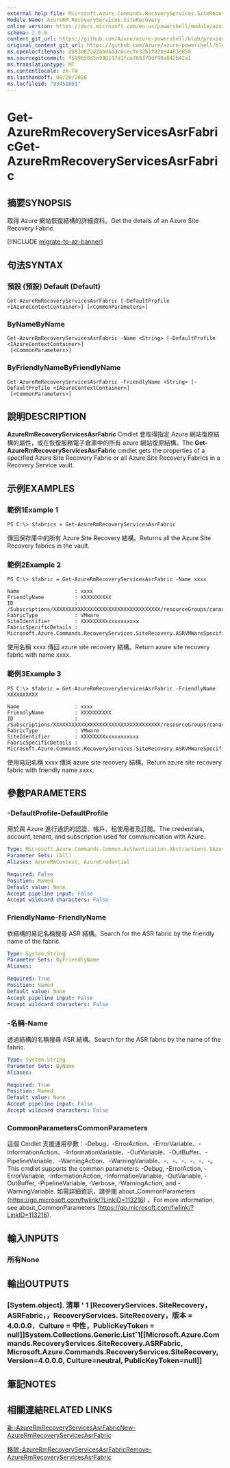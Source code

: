 ```yaml
---
external help file: Microsoft.Azure.Commands.RecoveryServices.SiteRecovery.dll-Help.xml
Module Name: AzureRM.RecoveryServices.SiteRecovery
online version: https://docs.microsoft.com/en-us/powershell/module/azurerm.recoveryservices.siterecovery/get-azurermrecoveryservicesasrfabric
schema: 2.0.0
content_git_url: https://github.com/Azure/azure-powershell/blob/preview/src/ResourceManager/RecoveryServices/Commands.RecoveryServices.SiteRecovery/help/Get-AzureRmRecoveryServicesAsrFabric.md
original_content_git_url: https://github.com/Azure/azure-powershell/blob/preview/src/ResourceManager/RecoveryServices/Commands.RecoveryServices.SiteRecovery/help/Get-AzureRmRecoveryServicesAsrFabric.md
ms.openlocfilehash: db93d022d2abd6d3c6cecfe32b1f82be4483e850
ms.sourcegitcommit: f599b50d5e980197d1fca769378df90a842b42a1
ms.translationtype: MT
ms.contentlocale: zh-TW
ms.lasthandoff: 08/20/2020
ms.locfileid: "93451091"
---
```

# <span data-ttu-id="e3927-101">Get-AzureRmRecoveryServicesAsrFabric</span><span class="sxs-lookup"><span data-stu-id="e3927-101">Get-AzureRmRecoveryServicesAsrFabric</span></span>

## <span data-ttu-id="e3927-102">摘要</span><span class="sxs-lookup"><span data-stu-id="e3927-102">SYNOPSIS</span></span>
<span data-ttu-id="e3927-103">取得 Azure 網站恢復結構的詳細資料。</span><span class="sxs-lookup"><span data-stu-id="e3927-103">Get the details of an Azure Site Recovery Fabric.</span></span>

[!INCLUDE [migrate-to-az-banner](../../includes/migrate-to-az-banner.md)]

## <span data-ttu-id="e3927-104">句法</span><span class="sxs-lookup"><span data-stu-id="e3927-104">SYNTAX</span></span>

### <span data-ttu-id="e3927-105">預設 (預設) </span><span class="sxs-lookup"><span data-stu-id="e3927-105">Default (Default)</span></span>
```
Get-AzureRmRecoveryServicesAsrFabric [-DefaultProfile <IAzureContextContainer>] [<CommonParameters>]
```

### <span data-ttu-id="e3927-106">ByName</span><span class="sxs-lookup"><span data-stu-id="e3927-106">ByName</span></span>
```
Get-AzureRmRecoveryServicesAsrFabric -Name <String> [-DefaultProfile <IAzureContextContainer>]
 [<CommonParameters>]
```

### <span data-ttu-id="e3927-107">ByFriendlyName</span><span class="sxs-lookup"><span data-stu-id="e3927-107">ByFriendlyName</span></span>
```
Get-AzureRmRecoveryServicesAsrFabric -FriendlyName <String> [-DefaultProfile <IAzureContextContainer>]
 [<CommonParameters>]
```

## <span data-ttu-id="e3927-108">說明</span><span class="sxs-lookup"><span data-stu-id="e3927-108">DESCRIPTION</span></span>
<span data-ttu-id="e3927-109">**AzureRmRecoveryServicesAsrFabric** Cmdlet 會取得指定 Azure 網站復原結構的屬性，或在恢復服務電子倉庫中的所有 azure 網站復原結構。</span><span class="sxs-lookup"><span data-stu-id="e3927-109">The **Get-AzureRmRecoveryServicesAsrFabric** cmdlet gets the properties of a specified Azure Site Recovery Fabric or all Azure Site Recovery Fabrics in a Recovery Service vault.</span></span>

## <span data-ttu-id="e3927-110">示例</span><span class="sxs-lookup"><span data-stu-id="e3927-110">EXAMPLES</span></span>

### <span data-ttu-id="e3927-111">範例1</span><span class="sxs-lookup"><span data-stu-id="e3927-111">Example 1</span></span>
```
PS C:\> $fabrics = Get-AzureRmRecoveryServicesAsrFabric
```

<span data-ttu-id="e3927-112">傳回保存庫中的所有 Azure Site Recovery 結構。</span><span class="sxs-lookup"><span data-stu-id="e3927-112">Returns all the Azure Site Recovery fabrics in the vault.</span></span>

### <span data-ttu-id="e3927-113">範例2</span><span class="sxs-lookup"><span data-stu-id="e3927-113">Example 2</span></span>
```
PS C:\> $fabric = Get-AzureRmRecoveryServicesAsrFabric -Name xxxx

Name                  : xxxx
FriendlyName          : XXXXXXXXXX
ID                    : /Subscriptions/XXXXXXXXXXXXXXXXXXXXXXXXXXXXXXXXXXX/resourceGroups/canaryexproute/providers/Microsoft.RecoveryServices/vaults/XXXXXXXXXXXXX/replicationFabrics/XXXXXXXXXXXXXXXXXXXXXXXXXXXXXXXXXXXXXXXXX
FabricType            : VMware
SiteIdentifier        : XXXXXXXXxxxxxxxxxxx
FabricSpecificDetails : Microsoft.Azure.Commands.RecoveryServices.SiteRecovery.ASRVMWareSpecificDetails
```

<span data-ttu-id="e3927-114">使用名稱 xxxx 傳回 azure site recovery 結構。</span><span class="sxs-lookup"><span data-stu-id="e3927-114">Return azure site recovery fabric with name xxxx.</span></span>

### <span data-ttu-id="e3927-115">範例3</span><span class="sxs-lookup"><span data-stu-id="e3927-115">Example 3</span></span>
```
PS C:\> $fabric = Get-AzureRmRecoveryServicesAsrFabric -FriendlyName XXXXXXXXXX

Name                  : xxxx
FriendlyName          : XXXXXXXXXX
ID                    : /Subscriptions/XXXXXXXXXXXXXXXXXXXXXXXXXXXXXXXXXXX/resourceGroups/canaryexproute/providers/Microsoft.RecoveryServices/vaults/XXXXXXXXXXXXX/replicationFabrics/XXXXXXXXXXXXXXXXXXXXXXXXXXXXXXXXXXXXXXXXX
FabricType            : VMware
SiteIdentifier        : XXXXXXXXxxxxxxxxxxx
FabricSpecificDetails : Microsoft.Azure.Commands.RecoveryServices.SiteRecovery.ASRVMWareSpecificDetails
```

<span data-ttu-id="e3927-116">使用易記名稱 xxxx 傳回 azure site recovery 結構。</span><span class="sxs-lookup"><span data-stu-id="e3927-116">Return azure site recovery fabric with friendly name xxxx.</span></span>

## <span data-ttu-id="e3927-117">參數</span><span class="sxs-lookup"><span data-stu-id="e3927-117">PARAMETERS</span></span>

### <span data-ttu-id="e3927-118">-DefaultProfile</span><span class="sxs-lookup"><span data-stu-id="e3927-118">-DefaultProfile</span></span>
<span data-ttu-id="e3927-119">用於與 Azure 進行通訊的認證、帳戶、租使用者及訂閱。</span><span class="sxs-lookup"><span data-stu-id="e3927-119">The credentials, account, tenant, and subscription used for communication with Azure.</span></span>

```yaml
Type: Microsoft.Azure.Commands.Common.Authentication.Abstractions.IAzureContextContainer
Parameter Sets: (All)
Aliases: AzureRmContext, AzureCredential

Required: False
Position: Named
Default value: None
Accept pipeline input: False
Accept wildcard characters: False
```

### <span data-ttu-id="e3927-120">FriendlyName</span><span class="sxs-lookup"><span data-stu-id="e3927-120">-FriendlyName</span></span>
<span data-ttu-id="e3927-121">依結構的易記名稱搜尋 ASR 結構。</span><span class="sxs-lookup"><span data-stu-id="e3927-121">Search for the ASR fabric by the friendly name of the fabric.</span></span>

```yaml
Type: System.String
Parameter Sets: ByFriendlyName
Aliases:

Required: True
Position: Named
Default value: None
Accept pipeline input: False
Accept wildcard characters: False
```

### <span data-ttu-id="e3927-122">-名稱</span><span class="sxs-lookup"><span data-stu-id="e3927-122">-Name</span></span>
<span data-ttu-id="e3927-123">透過結構的名稱搜尋 ASR 結構。</span><span class="sxs-lookup"><span data-stu-id="e3927-123">Search for the ASR fabric by the name of the fabric.</span></span>

```yaml
Type: System.String
Parameter Sets: ByName
Aliases:

Required: True
Position: Named
Default value: None
Accept pipeline input: False
Accept wildcard characters: False
```

### <span data-ttu-id="e3927-124">CommonParameters</span><span class="sxs-lookup"><span data-stu-id="e3927-124">CommonParameters</span></span>
<span data-ttu-id="e3927-125">這個 Cmdlet 支援通用參數：-Debug、-ErrorAction、-ErrorVariable、-InformationAction、-InformationVariable、-OutVariable、-OutBuffer、-PipelineVariable、-WarningAction、-WarningVariable、-、-、-、-、-、-。</span><span class="sxs-lookup"><span data-stu-id="e3927-125">This cmdlet supports the common parameters: -Debug, -ErrorAction, -ErrorVariable, -InformationAction, -InformationVariable, -OutVariable, -OutBuffer, -PipelineVariable, -Verbose, -WarningAction, and -WarningVariable.</span></span> <span data-ttu-id="e3927-126">如需詳細資訊，請參閱 about_CommonParameters (https://go.microsoft.com/fwlink/?LinkID=113216) 。</span><span class="sxs-lookup"><span data-stu-id="e3927-126">For more information, see about_CommonParameters (https://go.microsoft.com/fwlink/?LinkID=113216).</span></span>

## <span data-ttu-id="e3927-127">輸入</span><span class="sxs-lookup"><span data-stu-id="e3927-127">INPUTS</span></span>

### <span data-ttu-id="e3927-128">所有</span><span class="sxs-lookup"><span data-stu-id="e3927-128">None</span></span>

## <span data-ttu-id="e3927-129">輸出</span><span class="sxs-lookup"><span data-stu-id="e3927-129">OUTPUTS</span></span>

### <span data-ttu-id="e3927-130">[System.object]. 清單 ' 1 [RecoveryServices. SiteRecovery，ASRFabric，，RecoveryServices. SiteRecovery，版本 = 4.0.0.0，Culture = 中性，PublicKeyToken = null]]</span><span class="sxs-lookup"><span data-stu-id="e3927-130">System.Collections.Generic.List\`1[[Microsoft.Azure.Commands.RecoveryServices.SiteRecovery.ASRFabric, Microsoft.Azure.Commands.RecoveryServices.SiteRecovery, Version=4.0.0.0, Culture=neutral, PublicKeyToken=null]]</span></span>

## <span data-ttu-id="e3927-131">筆記</span><span class="sxs-lookup"><span data-stu-id="e3927-131">NOTES</span></span>

## <span data-ttu-id="e3927-132">相關連結</span><span class="sxs-lookup"><span data-stu-id="e3927-132">RELATED LINKS</span></span>

[<span data-ttu-id="e3927-133">新-AzureRmRecoveryServicesAsrFabric</span><span class="sxs-lookup"><span data-stu-id="e3927-133">New-AzureRmRecoveryServicesAsrFabric</span></span>](./New-AzureRmRecoveryServicesAsrFabric.md)

[<span data-ttu-id="e3927-134">移除-AzureRmRecoveryServicesAsrFabric</span><span class="sxs-lookup"><span data-stu-id="e3927-134">Remove-AzureRmRecoveryServicesAsrFabric</span></span>](./Remove-AzureRmRecoveryServicesAsrFabric.md)
